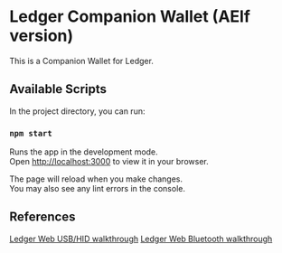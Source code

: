 # Ledger Companion Wallet (AElf version)

This is a Companion Wallet for Ledger.

## Available Scripts

In the project directory, you can run:

### `npm start`

Runs the app in the development mode.\
Open [http://localhost:3000](http://localhost:1234) to view it in your browser.

The page will reload when you make changes.\
You may also see any lint errors in the console.

## References

[Ledger Web USB/HID walkthrough](https://developers.ledger.com/docs/transport/web-hid-usb/)
[Ledger Web Bluetooth walkthrough](https://developers.ledger.com/docs/transport/web-bluetooth/)
